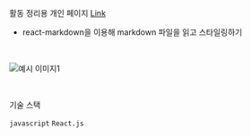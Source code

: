 활동 정리용 개인 페이지 [Link](https://psst54-main-open.pages.dev/)

- react-markdown을 이용해 markdown 파일을 읽고 스타일링하기

&nbsp;

![예시 이미지1](https://file.notion.so/f/s/24702db7-ba1b-4122-8e56-6bf412d7150a/main1.png?id=f0d907e7-f198-49f0-8bc3-8ca137921076&table=block&spaceId=1f89688f-6cbc-41e0-93da-fd91d40473fa&expirationTimestamp=1681160941933&signature=jzj7BtxVklzG7904pPMIrWkSe5KQsfFor5yRb7ymZp4&downloadName=main1.png)

&nbsp;

기술 스택

`javascript` `React.js`
